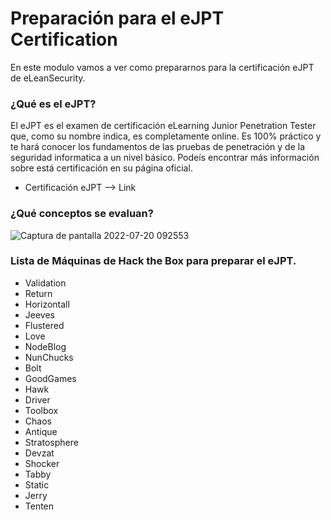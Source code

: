 # Preparación para el eJPT Certification

En este modulo vamos a ver como prepararnos para la certificación eJPT de eLeanSecurity.

### ¿Qué es el eJPT?

El eJPT es el examen de certificación eLearning Junior Penetration Tester que, como su nombre indica, es completamente online. Es 100% práctico y te hará
conocer los fundamentos de las pruebas de penetración y de la seguridad informatica a un nivel básico. Podeís encontrar más información sobre está 
certificación en su página oficial.

* Certificación eJPT --> <a href="https://elearnsecurity.com/product/ejpt-certification/" style="text-decoration:none">Link</a>

### ¿Qué conceptos se evaluan?

![Captura de pantalla 2022-07-20 092553](https://user-images.githubusercontent.com/103068924/179922697-6794e586-1cf5-4572-b6af-bd5bc450dc2b.png)

### Lista de Máquinas de Hack the Box para preparar el eJPT.

* Validation
* Return
* Horizontall
* Jeeves
* Flustered
* Love
* NodeBlog
* NunChucks
* Bolt
* GoodGames
* Hawk
* Driver
* Toolbox
* Chaos
* Antique
* Stratosphere
* Devzat
* Shocker
* Tabby
* Static
* Jerry
* Tenten

